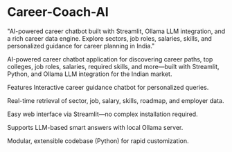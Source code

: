 # Career-Coach-AI
"AI-powered career chatbot built with Streamlit, Ollama LLM integration, and a rich career data engine. Explore sectors, job roles, salaries, skills, and personalized guidance for career planning in India."

AI-powered career chatbot application for discovering career paths, top colleges, job roles, salaries, required skills, and more—built with Streamlit, Python, and Ollama LLM integration for the Indian market.

Features
Interactive career guidance chatbot for personalized queries.

Real-time retrieval of sector, job, salary, skills, roadmap, and employer data.

Easy web interface via Streamlit—no complex installation required.

Supports LLM-based smart answers with local Ollama server.

Modular, extensible codebase (Python) for rapid customization.

